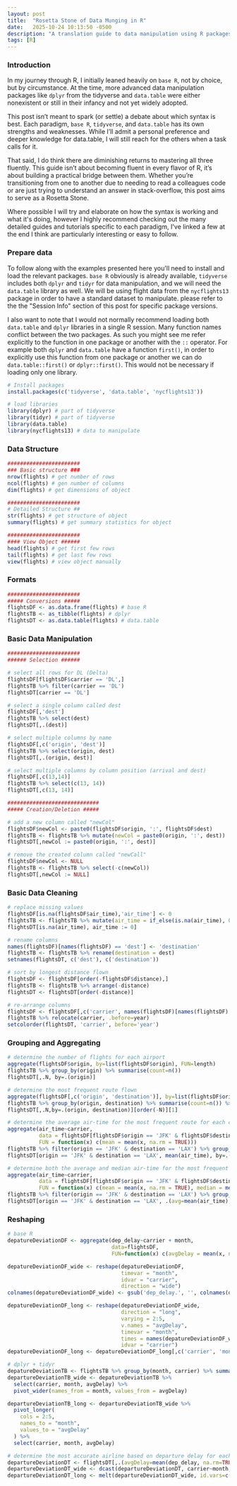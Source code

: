 ```yaml
---
layout: post
title:  "Rosetta Stone of Data Munging in R"
date:   2025-10-24 10:13:50 -0500
description: "A translation guide to data manipulation using R packages"
tags: [R]
---
```


### Introduction
In my journey through R, I initially leaned heavily on `base R`, not by choice, but by circumstance. At the time, more advanced data manipulation packages like `dplyr` from the tidyverse and `data.table` were either nonexistent or still in their infancy and not yet widely adopted.

This post isn’t meant to spark (or settle) a debate about which syntax is best. Each paradigm, `base R`, `tidyverse`, and `data.table` has its own strengths and weaknesses. While I’ll admit a personal preference and deeper knowledge for data.table, I will still reach for the others when a task calls for it.

That said, I do think there are diminishing returns to mastering all three fluently. This guide isn’t about becoming fluent in every flavor of R, it’s about building a practical bridge between them. Whether you’re transitioning from one to another due to needing to read a colleagues code or are just trying to understand an answer in stack-overflow, this post aims to serve as a Rosetta Stone.

Where possible I will try and elaborate on how the syntax is working and what it's doing, however I highly recommend checking out the many detailed guides and tutorials specific to each paradigm, I've linked a few at the end I think are particularly interesting or easy to follow.

### Prepare data
To follow along with the examples presented here you'll need to install and load the relevant packages. `base R` obviously is already available, `tidyverse` includes both `dplyr` and `tidyr` for data manipulation, and we will need the `data.table` library as well. We will be using flight data from the `nycflights13` package in order to have a standard dataset to manipulate. please refer to the the "Session Info" section of this post for specific package versions.

I also want to note that I would not normally recommend loading both `data.table` and `dplyr` libraries in a single R session. Many function names conflict between the two packages. As such you might see me refer explicitly to the function in one package or another with the `::` operator. For example both `dplyr` and `data.table` have a function `first()`, in order to explicitly use this function from one package or another we can do `data.table::first()` or `dplyr::first()`. This would not be necessary if loading only one library.
```r
# Install packages
install.packages(c('tidyverse', 'data.table', 'nycflights13'))

# load libraries
library(dplyr) # part of tidyverse
library(tidyr) # part of tidyverse
library(data.table)
library(nycflights13) # data to manipulate
```
### Data Structure


```r
#######################
### Basic structure ###
nrow(flights) # get number of rows
ncol(flights) # gen number of columns
dim(flights) # get dimensions of object
```
```r
#######################
# Detailed Structure ##
str(flights) # get structure of object
summary(flights) # get summary statistics for object
```
```r
#######################
#### View Object ######
head(flights) # get first few rows
tail(flights) # get last few rows
view(flights) # view object manually 
```

### Formats

```r
#######################
##### Conversions #####
flightsDF <- as.data.frame(flights) # base R
flightsTB <- as_tibble(flights) # dplyr
flightsDT <- as.data.table(flights) # data.table
```
### Basic Data Manipulation

```r
#######################
###### Selection ######

# select all rows for DL (Delta)
flightsDF[flightsDF$carrier == 'DL',]
flightsTB %>% filter(carrier == 'DL')
flightsDT[carrier == 'DL']
```
```r
# select a single column called dest
flightsDF[,'dest']
flightsTB %>% select(dest)
flightsDT[,.(dest)]
```
```r
# select multiple columns by name
flightsDF[,c('origin', 'dest')]
flightsTB %>% select(origin, dest)
flightsDT[,.(origin, dest)]
```
```r
# select multiple columns by column position (arrival and dest)
flightsDF[,c(13,14)]
flightsTB %>% select(c(13, 14))
flightsDT[,c(13, 14)]
```
```r
#############################
##### Creation/Deletion #####

# add a new column called "newCol"
flightsDF$newCol <- paste0(flightsDF$origin, ':', flightsDF$dest)
flightsTB <- flightsTB %>% mutate(newCol = paste0(origin, ':', dest))
flightsDT[,newCol := paste0(origin, ':', dest)]
```
```r
# remove the created column called "newCall"
flightsDF$newCol <- NULL
flightsTB <- flightsTB %>% select(-c(newCol))
flightsDT[,newCol := NULL]
```

### Basic Data Cleaning

```r
# replace missing values
flightsDF[is.na(flightsDF$air_time),'air_time'] <- 0
flightsTB <- flightsTB %>% mutate(air_time = if_else(is.na(air_time), 0, air_time))
flightsDT[is.na(air_time), air_time := 0]
```
```r
# rename columns
names(flightsDF)[names(flightsDF) == 'dest'] <- 'destination'
flightsTB <- flightsTB %>% rename(destination = dest)
setnames(flightsDT, c('dest'), c('destination'))
```
```r
# sort by longest distance flown
flightsDF <- flightsDF[order(-flightsDF$distance),]
flightsTB <- flightsTB %>% arrange(-distance)
flightsDT <- flightsDT[order(-distance)]
```
```r
# re-arrange columns
flightsDF <- flightsDF[,c('carrier', names(flightsDF)[names(flightsDF) != 'carrier'])]
flightsTB %>% relocate(carrier, .before=year)
setcolorder(flightsDT, 'carrier', before='year')
```

### Grouping and Aggregating

```r
# determine the number of flights for each airport
aggregate(flightsDF$origin, by=list(flightsDF$origin), FUN=length) 
flightsTB %>% group_by(origin) %>% summarise(count=n())
flightsDT[,.N, by=.(origin)]
```
```r
# determine the most frequent route flown
aggregate(flightsDF[,c('origin', 'destination')], by=list(flightsDF$origin, flightsDF$destination), FUN=length) |> (\(df) df[order(-df$origin),])() |> (\(df) df[1,])()
flightsTB %>% group_by(origin, destination) %>% summarise(count=n()) %>% ungroup() %>% arrange(-count) %>% slice_head(n=1)
flightsDT[,.N,by=.(origin, destination)][order(-N)][1]
```
```r
# determine the average air-time for the most frequent route for each carrier
aggregate(air_time~carrier,
          data = flightsDF[flightsDF$origin == 'JFK' & flightsDF$destination == 'LAX', ],
          FUN = function(x) c(mean = mean(x, na.rm = TRUE)))
flightsTB %>% filter(origin == 'JFK' & destination == 'LAX') %>% group_by(carrier) %>% summarise(avg=mean(air_time))
flightsDT[origin == 'JFK' & destination == 'LAX', mean(air_time), by=.(carrier)]
```
```r
# determine both the average and median air-time for the most frequent route for each carrier
aggregate(air_time~carrier,
          data = flightsDF[flightsDF$origin == 'JFK' & flightsDF$destination == 'LAX', ],
          FUN = function(x) c(mean = mean(x, na.rm = TRUE), median = median(x, na.rm = TRUE)))
flightsTB %>% filter(origin == 'JFK' & destination == 'LAX') %>% group_by(carrier) %>% summarise(avg=mean(air_time), med=median(air_time))
flightsDT[origin == 'JFK' & destination == 'LAX', .(avg=mean(air_time), med=median(air_time)), by=.(carrier)]
```

### Reshaping

```r
# base R
depatureDeviationDF <- aggregate(dep_delay~carrier + month,
                                 data=flightsDF,
                                 FUN=function(x) c(avgDelay = mean(x, na.rm = TRUE)))

depatureDeviationDF_wide <- reshape(depatureDeviationDF,
                                    timevar = "month",
                                    idvar = "carrier",
                                    direction = "wide")
colnames(depatureDeviationDF_wide) <- gsub('dep_delay.', '', colnames(depatureDeviationDF_wide))

depatureDeviationDF_long <- reshape(depatureDeviationDF_wide, 
                                    direction = "long", 
                                    varying = 2:5, 
                                    v.names = "avgDelay", 
                                    timevar = "month", 
                                    times = names(depatureDeviationDF_wide)[2:5], 
                                    idvar = "carrier")
depatureDeviationDF_long <- depatureDeviationDF_long[,c('carrier', 'month', 'avgDelay')]

```
```r
# dplyr + tidyr
depatureDeviationTB <- flightsTB %>% group_by(month, carrier) %>% summarise(avgDelay=mean(dep_delay, na.rm=TRUE))
departureDeviationTB_wide <- depatureDeviationTB %>% 
  select(carrier, month, avgDelay) %>%
  pivot_wider(names_from = month, values_from = avgDelay)

departureDeviationTB_long <- departureDeviationTB_wide %>%
  pivot_longer(
    cols = 2:5,
    names_to = "month",
    values_to = "avgDelay"
  ) %>%
  select(carrier, month, avgDelay)
```
```r
# determine the most accurate airline based on departure delay for each month
departureDeviationDT <- flightsDT[,.(avgDelay=mean(dep_delay, na.rm=TRUE)),by=.(month, carrier)]
departureDeviationDT_wide <- dcast(departureDeviationDT, carrier~month, value.var='avgDelay')
departureDeviationDT_long <- melt(departureDeviationDT_wide, id.vars=c('carrier'), measure.vars=c(2:5), variable.name='month', value.name='avgDelay')
```






